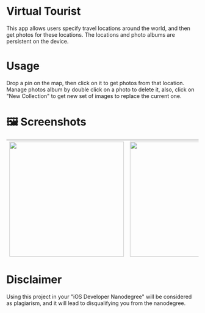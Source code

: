 # Virtual Tourist
This app allows users specify travel locations around the world, and then get photos for these locations. The locations and photo albums are persistent on the device.

# Usage
Drop a pin on the map, then click on it to get photos from that location.
Manage photos album by double click on a photo to delete it, also, click on "New Collection" to get new set of images to replace the current one.

# 🖼️ Screenshots

| <img src="https://i.imgur.com/Ddq6Ylk.png" width="300"> | <img src="https://i.imgur.com/kp88kms.png" width="300"> |
| ------------------------------------------------------- | ------------------------------------------------------- |

# Disclaimer
Using this project in your "iOS Developer Nanodegree" will be considered as plagiarism, and it will lead to disqualifying you from the nanodegree.
